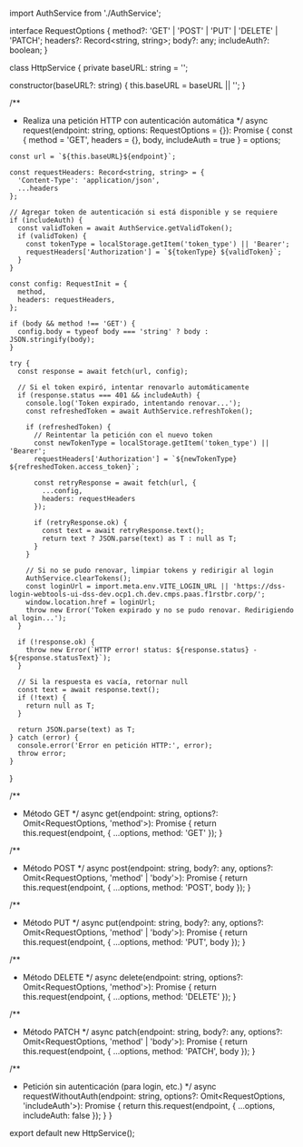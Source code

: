 import AuthService from './AuthService';

interface RequestOptions {
  method?: 'GET' | 'POST' | 'PUT' | 'DELETE' | 'PATCH';
  headers?: Record<string, string>;
  body?: any;
  includeAuth?: boolean;
}

class HttpService {
  private baseURL: string = '';

  constructor(baseURL?: string) {
    this.baseURL = baseURL || '';
  }

  /**
   * Realiza una petición HTTP con autenticación automática
   */
  async request<T>(endpoint: string, options: RequestOptions = {}): Promise<T> {
    const {
      method = 'GET',
      headers = {},
      body,
      includeAuth = true
    } = options;

    const url = `${this.baseURL}${endpoint}`;
    
    const requestHeaders: Record<string, string> = {
      'Content-Type': 'application/json',
      ...headers
    };

    // Agregar token de autenticación si está disponible y se requiere
    if (includeAuth) {
      const validToken = await AuthService.getValidToken();
      if (validToken) {
        const tokenType = localStorage.getItem('token_type') || 'Bearer';
        requestHeaders['Authorization'] = `${tokenType} ${validToken}`;
      }
    }

    const config: RequestInit = {
      method,
      headers: requestHeaders,
    };

    if (body && method !== 'GET') {
      config.body = typeof body === 'string' ? body : JSON.stringify(body);
    }

    try {
      const response = await fetch(url, config);

      // Si el token expiró, intentar renovarlo automáticamente
      if (response.status === 401 && includeAuth) {
        console.log('Token expirado, intentando renovar...');
        const refreshedToken = await AuthService.refreshToken();
        
        if (refreshedToken) {
          // Reintentar la petición con el nuevo token
          const newTokenType = localStorage.getItem('token_type') || 'Bearer';
          requestHeaders['Authorization'] = `${newTokenType} ${refreshedToken.access_token}`;
          
          const retryResponse = await fetch(url, {
            ...config,
            headers: requestHeaders
          });
          
          if (retryResponse.ok) {
            const text = await retryResponse.text();
            return text ? JSON.parse(text) as T : null as T;
          }
        }
        
        // Si no se pudo renovar, limpiar tokens y redirigir al login
        AuthService.clearTokens();
        const loginUrl = import.meta.env.VITE_LOGIN_URL || 'https://dss-login-webtools-ui-dss-dev.ocp1.ch.dev.cmps.paas.f1rstbr.corp/';
        window.location.href = loginUrl;
        throw new Error('Token expirado y no se pudo renovar. Redirigiendo al login...');
      }

      if (!response.ok) {
        throw new Error(`HTTP error! status: ${response.status} - ${response.statusText}`);
      }

      // Si la respuesta es vacía, retornar null
      const text = await response.text();
      if (!text) {
        return null as T;
      }

      return JSON.parse(text) as T;
    } catch (error) {
      console.error('Error en petición HTTP:', error);
      throw error;
    }
  }

  /**
   * Método GET
   */
  async get<T>(endpoint: string, options?: Omit<RequestOptions, 'method'>): Promise<T> {
    return this.request<T>(endpoint, { ...options, method: 'GET' });
  }

  /**
   * Método POST
   */
  async post<T>(endpoint: string, body?: any, options?: Omit<RequestOptions, 'method' | 'body'>): Promise<T> {
    return this.request<T>(endpoint, { ...options, method: 'POST', body });
  }

  /**
   * Método PUT
   */
  async put<T>(endpoint: string, body?: any, options?: Omit<RequestOptions, 'method' | 'body'>): Promise<T> {
    return this.request<T>(endpoint, { ...options, method: 'PUT', body });
  }

  /**
   * Método DELETE
   */
  async delete<T>(endpoint: string, options?: Omit<RequestOptions, 'method'>): Promise<T> {
    return this.request<T>(endpoint, { ...options, method: 'DELETE' });
  }

  /**
   * Método PATCH
   */
  async patch<T>(endpoint: string, body?: any, options?: Omit<RequestOptions, 'method' | 'body'>): Promise<T> {
    return this.request<T>(endpoint, { ...options, method: 'PATCH', body });
  }

  /**
   * Petición sin autenticación (para login, etc.)
   */
  async requestWithoutAuth<T>(endpoint: string, options?: Omit<RequestOptions, 'includeAuth'>): Promise<T> {
    return this.request<T>(endpoint, { ...options, includeAuth: false });
  }
}

export default new HttpService();

